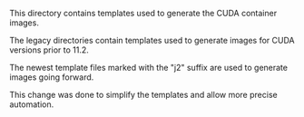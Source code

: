 This directory contains templates used to generate the CUDA container images.

The legacy directories contain templates used to generate images for CUDA versions prior to 11.2.

The newest template files marked with the "j2" suffix are used to generate images going forward.

This change was done to simplify the templates and allow more precise automation.
